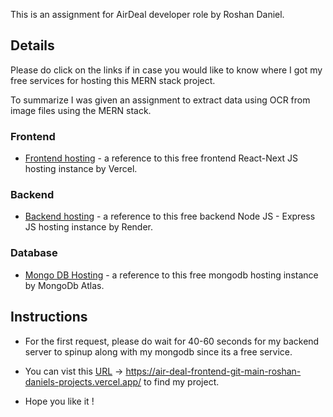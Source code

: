 This is an assignment for AirDeal developer role by Roshan Daniel.

## Details

Please do click on the links if in case you would like to know where I got my free services for hosting this MERN stack project.

To summarize I was given an assignment to extract data using OCR from image files using the MERN stack.

### Frontend

- [Frontend hosting](https://vercel.com/) - a reference to this free frontend React-Next JS hosting instance by Vercel.

### Backend

- [Backend hosting](https://render.com/) - a reference to this free backend Node JS - Express JS hosting instance by Render.

### Database

- [Mongo DB Hosting](https://www.mongodb.com/lp/cloud/atlas/try4?utm_content=rlsavisitor&utm_source=google&utm_campaign=search_gs_pl_evergreen_atlas_core_retarget-brand_gic-null_apac-in_ps-all_desktop_eng_lead&utm_term=cloud%20mongodb&utm_medium=cpc_paid_search&utm_ad=p&utm_ad_campaign_id=21698789722&adgroup=165762135725&cq_cmp=21698789722&gad_source=1&gclid=Cj0KCQjwyL24BhCtARIsALo0fSC6UaYyLzXU9Na96zYvxnziVtcXRniVMXT4Exij3O0Cb1tyz6mqZIkaArtDEALw_wcB) - a reference to this free mongodb hosting instance by MongoDb Atlas.

## Instructions

- For the first request, please do wait for 40-60 seconds for my backend server to spinup along with my mongodb since its a free service.

- You can vist this [URL](https://air-deal-frontend-git-main-roshan-daniels-projects.vercel.app/) -> https://air-deal-frontend-git-main-roshan-daniels-projects.vercel.app/ to find my project.

- Hope you like it !
